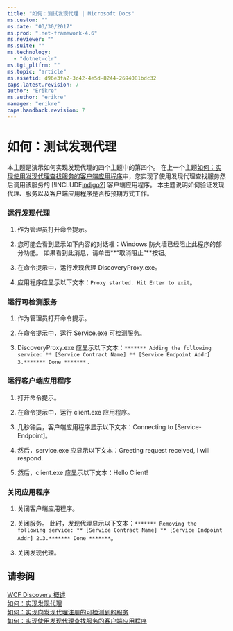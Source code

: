 ```yaml
---
title: "如何：测试发现代理 | Microsoft Docs"
ms.custom: ""
ms.date: "03/30/2017"
ms.prod: ".net-framework-4.6"
ms.reviewer: ""
ms.suite: ""
ms.technology: 
  - "dotnet-clr"
ms.tgt_pltfrm: ""
ms.topic: "article"
ms.assetid: d96e3fa2-3c42-4e5d-8244-2694081bdc32
caps.latest.revision: 7
author: "Erikre"
ms.author: "erikre"
manager: "erikre"
caps.handback.revision: 7
---
```

# 如何：测试发现代理
本主题是演示如何实现发现代理的四个主题中的第四个。  在上一个主题[如何：实现使用发现代理查找服务的客户端应用程序](../../../../docs/framework/wcf/feature-details/client-app-discovery-proxy-to-find-a-service.md)中，您实现了使用发现代理查找服务然后调用该服务的 [!INCLUDE[indigo2](../../../../includes/indigo2-md.md)] 客户端应用程序。  本主题说明如何验证发现代理、服务以及客户端应用程序是否按预期方式工作。  
  
### 运行发现代理  
  
1.  作为管理员打开命令提示。  
  
2.  您可能会看到显示如下内容的对话框：Windows 防火墙已经阻止此程序的部分功能。  如果看到此消息，请单击**“取消阻止”**按钮。  
  
3.  在命令提示中，运行发现代理 DiscoveryProxy.exe。  
  
4.  应用程序应显示以下文本：`Proxy started. Hit Enter to exit`。  
  
### 运行可检测服务  
  
1.  作为管理员打开命令提示。  
  
2.  在命令提示中，运行 Service.exe 可检测服务。  
  
3.  DiscoveryProxy.exe 应显示以下文本：`******* Adding the following service: ** [Service Contract Name] ** [Service Endpoint Addr] 3.******* Done *******` .  
  
### 运行客户端应用程序  
  
1.  打开命令提示。  
  
2.  在命令提示中，运行 client.exe 应用程序。  
  
3.  几秒钟后，客户端应用程序显示以下文本：Connecting to \[Service\-Endpoint\]。  
  
4.  然后，service.exe 应显示以下文本：Greeting request received, I will respond.  
  
5.  然后，client.exe 应显示以下文本：Hello Client\!  
  
### 关闭应用程序  
  
1.  关闭客户端应用程序。  
  
2.  关闭服务。  此时，发现代理显示以下文本：`******* Removing the following service: ** [Service Contract Name] ** [Service Endpoint Addr] 2.3.******* Done *******`。  
  
3.  关闭发现代理。  
  
## 请参阅  
 [WCF Discovery 概述](../../../../docs/framework/wcf/feature-details/wcf-discovery-overview.md)   
 [如何：实现发现代理](../../../../docs/framework/wcf/feature-details/how-to-implement-a-discovery-proxy.md)   
 [如何：实现向发现代理注册的可检测到的服务](../../../../docs/framework/wcf/feature-details/discoverable-service-that-registers-with-the-discovery-proxy.md)   
 [如何：实现使用发现代理查找服务的客户端应用程序](../../../../docs/framework/wcf/feature-details/client-app-discovery-proxy-to-find-a-service.md)